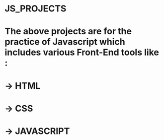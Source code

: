 # JS_PROJECTS
# The above projects are for the practice of Javascript which includes various Front-End tools like : 
# -> HTML
# -> CSS
# -> JAVASCRIPT

